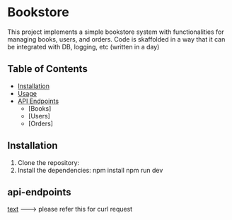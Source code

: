 # Bookstore

This project implements a simple bookstore system with functionalities for managing books, users, and orders.
Code is skaffolded in a way that it can be integrated with DB, logging, etc (written in a day)

## Table of Contents

- [Installation](#installation)
- [Usage](#usage)
- [API Endpoints](#api-endpoints)
  - [Books]
  - [Users]
  - [Orders]

## Installation

1. Clone the repository:
2. Install the dependencies:
   npm install
   npm run dev

## api-endpoints

[text](../../task.postman_collection.json) ---> please refer this for curl request

